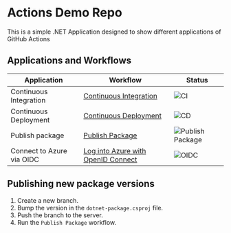 # Actions Demo Repo

This is a simple .NET Application designed to show different applications of GitHub Actions

## Applications and Workflows

| Application               | Workflow                                                         | Status                                                                                                                         |
| ------------------------- | ---------------------------------------------------------------- | ------------------------------------------------------------------------------------------------------------------------------ |
| Continuous Integration    | [Continuous Integration](.github/workflows/ci.yml)               | ![CI](https://github.com/inspirational-impala-inc/dotnet-package/actions/workflows/ci.yml/badge.svg)                           |
| Continuous Deployment     | [Continuous Deployment](.github/workflows/cd.yml)                | ![CD](https://github.com/inspirational-impala-inc/dotnet-package/actions/workflows/cd.yml/badge.svg)                           |
| Publish package           | [Publish Package](.github/workflows/publish-package.yml)         | ![Publish Package](https://github.com/inspirational-impala-inc/dotnet-package/actions/workflows/publish-package.yml/badge.svg) |
| Connect to Azure via OIDC | [Log into Azure with OpenID Connect](.github/workflows/oidc.yml) | ![OIDC](https://github.com/inspirational-impala-inc/dotnet-package/actions/workflows/oidc.yml/badge.svg)                       |

## Publishing new package versions

1. Create a new branch.
2. Bump the version in the `dotnet-package.csproj` file.
3. Push the branch to the server.
4. Run the `Publish Package` workflow.
